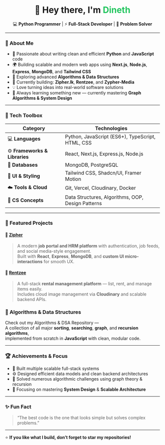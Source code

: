 <h1 align="center">👋 Hey there, I'm <span style="color:#22c55e;">Dineth</span></h1>

<p align="center">
  💻 <b>Python Programmer</b> | ⚡ <b>Full-Stack Developer</b> | 🚀 <b>Problem Solver</b>
</p>

---

### 🧠 About Me

- 🐍 Passionate about writing clean and efficient **Python** and **JavaScript** code  
- 🌍 Building scalable and modern web apps using **Next.js**, **Node.js**, **Express**, **MongoDB**, and **Tailwind CSS**  
- 🧩 Exploring advanced **Algorithms & Data Structures**  
- 🚴 Currently building: **Zipher.lk**, **Rentzee**, and **Zypher-Media**  
- 💡 Love turning ideas into real-world software solutions  
- 🌱 Always learning something new — currently mastering **Graph Algorithms & System Design**

---

### 🧰 Tech Toolbox

| Category | Technologies |
|-----------|---------------|
| 💻 **Languages** | Python, JavaScript (ES6+), TypeScript, HTML, CSS |
| ⚙️ **Frameworks & Libraries** | React, Next.js, Express.js, Node.js |
| 🧩 **Databases** | MongoDB, PostgreSQL |
| 🎨 **UI & Styling** | Tailwind CSS, Shadcn/UI, Framer Motion |
| ☁️ **Tools & Cloud** | Git, Vercel, Cloudinary, Docker |
| 🧠 **CS Concepts** | Data Structures, Algorithms, OOP, Design Patterns |

---

### 🚀 Featured Projects

#### 🔹 [Zipher](#)
> A modern **job portal and HRM platform** with authentication, job feeds, and social media-style engagement.  
Built with **React**, **Express**, **MongoDB**, and **custom UI micro-interactions** for smooth UX.

#### 🔹 [Rentzee](#)
> A full-stack **rental management platform** — list, rent, and manage items easily.  
Includes cloud image management via **Cloudinary** and scalable backend APIs.
> 
### 🧠 Algorithms & Data Structures

Check out my Algorithms & DSA Repository —  
A collection of all major **sorting**, **searching**, **graph**, and **recursion algorithms**,  
implemented from scratch in **JavaScript** with clean, modular code.

---

### 🏆 Achievements & Focus

- 🧩 Built multiple scalable full-stack systems  
- ⚙️ Designed efficient data models and clean backend architectures  
- 🧮 Solved numerous algorithmic challenges using graph theory & recursion  
- 🎯 Focusing on mastering **System Design** & **Scalable Architecture**

---

### ✨ Fun Fact
> “The best code is the one that looks simple but solves complex problems.”

---

⭐ **If you like what I build, don’t forget to star my repositories!**
